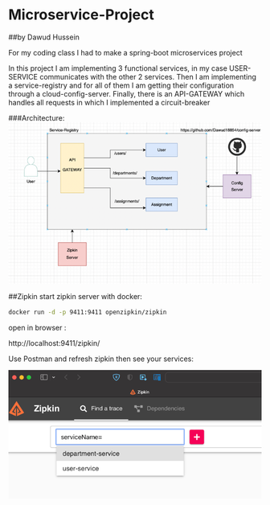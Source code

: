 # Microservice-Project
##by Dawud Hussein

For my coding class I had to make a spring-boot microservices project

In this project I am implementing 3 functional services,
in my case USER-SERVICE communicates with the other 2 services.
Then I am implementing a service-registry and for all of them I am 
getting their configuration through a cloud-config-server.
Finally, there is an API-GATEWAY which handles all requests in which I
implemented a circuit-breaker


###Architecture:
![architecture](architecture.png)


##Zipkin
start zipkin server with docker:

```bash
docker run -d -p 9411:9411 openzipkin/zipkin
```

open in browser :

http://localhost:9411/zipkin/

Use Postman and refresh zipkin then see your services:

![img_1.png](zipkin.png)